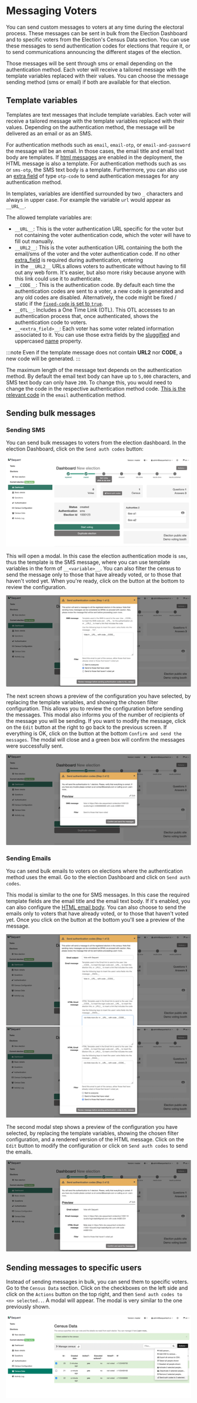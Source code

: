# Messaging Voters

You can send custom messages to voters at any time during the electoral process.  These
messages can be sent in bulk from the Election Dashboard and to specific voters from the 
Election's Census Data section. You can use these messages to send authentication codes
for elections that require it, or to send communications announcing the different stages
of the election.

Those messages will be sent through sms or email depending on the authentication 
method. Each voter will receive a tailored message with the template variables replaced
with their values. You can choose the message sending method (sms or email) if both are
available for that election.

## Template variables

Templates are text messages that include template variables. Each voter will receive a
tailored message with the template variables replaced with their values. Depending on
the authentication method, the message will be delivered as an email or as an SMS.

For authentication methods such as `email`, `email-otp`, or `email-and-password` the
message will be an email. In those cases, the email title and email text body are
templates. If [html messages](../../reference/election-creation-json#census-config-html_message)
are enabled in the deployment, the HTML message is also a template. For authentication
methods such as `sms` or `sms-otp`, the SMS text body is a template. Furthermore, you can also use an
[extra field](../../reference/election-creation-json#census-extra_fields) of type `otp-code`
to send authentication messages for any authentication method.

In templates, variables are identified surrounded by two `_` characters and always
in upper case. For example the variable `url` would appear as `__URL__`.

The allowed template variables are:
- `__URL__`: This is the voter authentication URL specific for the voter but
not containing the voter authentication code, which the voter will have to fill
out manually.
- `__URL2__`: This is the voter authentication URL containing the 
both the email/sms of the voter and the voter authentication code. If no other
[extra_field](../../reference/election-creation-json#census-extra_fields) is required during authentication, entering  
in the `__URL2__` URLs allows voters to authenticate without having to fill out 
any web form. It's easier, but also more risky because anyone with this link 
could use it to authenticate.
- `__CODE__`: This is the authentication code. By default each time the
authentication codes are sent to a voter, a new code is generated and any old
codes are disabled. Alternatively, the code might be fixed / static if the
[`fixed-code` is set to `true`](../reference/election-creation-json#census-config-fixed-code).
- `__OTL__`: Includes a One Time Link (OTL). This OTL accesses to an
authentication process that, once authenticated, shows the authentication code
to voters.
- `__<extra_field>__`: Each voter has some voter related information 
associated to it. You can use those extra fields by the 
[sluggified](https://docs.djangoproject.com/en/3.1/ref/utils/#django.utils.text.slugify) 
and uppercased [name](../../reference/election-creation-json#extra-field-name) property.

:::note
Even if the template message does not contain __URL2__ nor __CODE__, a new code
will be generated.
:::

The maximum length of the message text depends on the authentication method. By
default the email text body can have up to `5,000` characters, and SMS text
body can only have `200`. To change this, you would need to change the code
in the respective authentication method code. 
[This is the relevant code](https://github.com/sequentech/iam/blob/e9e980f8afd07e32098c487b7a8c3a9b4c5d575a/iam/authmethods/m_email.py#L140) 
in the `email` authentication method.

## Sending bulk messages

### Sending SMS

You can send bulk messages to voters from the election dashboard. In the election 
Dashboard, click on the `Send auth codes` button:

![Sms Dashboard](./assets/sms-dashboard.png)

This will open a modal. In this case the election authentication mode is `sms`, thus
the template is the SMS message, where you can use template variables in the form of
`__<variable>__`. You can also filter the census to send the message only to those that
have already voted, or to those that haven't voted yet. When you're ready, click on the
button at the bottom to review the configuration.

![Sms Modal 0](./assets/sms-modal0.png)

The next screen shows a preview of the configuration you have selected, by replacing the 
template variables, and showing the chosen filter configuration. This allows you to 
review the configuration before sending the messages. This modal also informs you of the
number of recipients of the message you will be sending. If you want to modify the message,
click on the `Edit` button at the right to go back to the previous screen. If everything
is OK, click on the button at the bottom `Confirm and send the messages`. The modal will
close and a green box will confirm the messages were successfully sent.

![Sms Modal 0](./assets/sms-modal1.png)

### Sending Emails

You can send bulk emails to voters on elections where the authentication method uses the email.
Go to the election Dashboard and click on `Send auth codes`.

This modal is similar to the one for SMS messages. In this case the required template fields
are the email title and the email text body. If it's enabled, you can also configure the [HTML
email body](../../reference/election-creation-json#census-config-html_message). You can also
choose to send the emails only to voters that have already voted, or to those that haven't voted
yet. Once you click on the button at the bottom you'll see a preview of the message.

![Email Modal 0](./assets/email-modal0.png)
![Email Modal 1](./assets/email-modal1.png)

The second modal step shows a preview of the configuration you have selected, by replacing the 
template variables, showing the chosen filter configuration, and a rendered version of the HTML
message. Click on the `Edit` button to modify the configuration or click on `Send auth codes`
to send the emails.

![Email Modal 2](./assets/email-modal2.png)

 ## Sending messages to specific users

Instead of sending messages in bulk, you can send them to specific voters. Go to the
`Census Data` section. Click on the checkboxes on the left side and click on the `Actions`
button on the top right, and then `Send auth codes to <n> selected..`. A modal will appear.
The modal is very similar to the one previously shown.

 ![Send multiple voters](./assets/send-multiple-voters.png)


